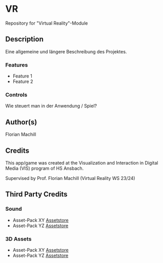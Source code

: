 # VR
Repository for "Virtual Reality"-Module

## Description
Eine allgemeine und längere Beschreibung des Projektes.

### Features
* Feature 1
* Feature 2

### Controls
Wie steuert man in der Anwendung / Spiel?

## Author(s)
Florian Machill

## Credits
This app/game was created at the Visualization and Interaction in Digital Media (VIS) program of HS Ansbach. 

Supervised by Prof. Florian Machill (Virtual Reality WS 23/24)

## Third Party Credits

### Sound
* Asset-Pack XY [Assetstore](https://assetstore.unity.com/)
* Asset-Pack YZ [Assetstore](https://assetstore.unity.com/)

### 3D Assets
* Asset-Pack XY [Assetstore](https://assetstore.unity.com/)
* Asset-Pack YZ [Assetstore](https://assetstore.unity.com/)